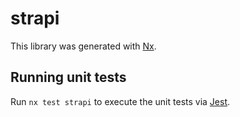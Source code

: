 # strapi

This library was generated with [Nx](https://nx.dev).

## Running unit tests

Run `nx test strapi` to execute the unit tests via [Jest](https://jestjs.io).
